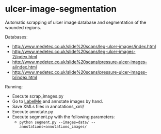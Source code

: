 # ulcer-image-segmentation

Automatic scrapping of ulcer image database and segmentation of the wounded regions.

Databases:

- http://www.medetec.co.uk/slide%20scans/leg-ulcer-images/index.html
- http://www.medetec.co.uk/slide%20scans/leg-ulcer-images-2/index.html
- http://www.medetec.co.uk/slide%20scans/pressure-ulcer-images-a/index.html
- http://www.medetec.co.uk/slide%20scans/pressure-ulcer-images-b/index.html

Running:

- Execute scrap_images.py
- Go to [LabelMe](http://labelme.csail.mit.edu/Release3.0/) and annotate images by hand.
- Save XMLs files in annotations_xml/
- Execute annotate.py
- Execute segment.py with the following parameters:
    - `python segment.py --images=data/ --annotations=annotations_images/`
